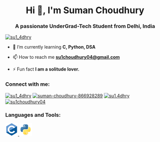 <h1 align="center">Hi 👋, I'm Suman Choudhury</h1>
<h3 align="center">A passionate UnderGrad-Tech Student from Delhi, India</h3>


<p align="left"> <a href="https://twitter.com/su1_4dhry" target="blank"><img src="https://img.shields.io/twitter/follow/su1_4dhry?logo=twitter&style=for-the-badge" alt="su1_4dhry" /></a> </p>

- 🌱 I’m currently learning **C, Python, DSA**

- 📫 How to reach me **su1choudhury04@gmail.com**

- ⚡ Fun fact **I am a solitude lover.**


<h3 align="left">Connect with me:</h3>
<p align="left">
<a href="https://twitter.com/su1_4dhry" target="blank"><img align="center" src="https://raw.githubusercontent.com/rahuldkjain/github-profile-readme-generator/master/src/images/icons/Social/twitter.svg" alt="su1_4dhry" height="30" width="40" /></a>
<a href="https://linkedin.com/in/suman-choudhury-866928289" target="blank"><img align="center" src="https://raw.githubusercontent.com/rahuldkjain/github-profile-readme-generator/master/src/images/icons/Social/linked-in-alt.svg" alt="suman-choudhury-866928289" height="30" width="40" /></a>
<a href="https://instagram.com/su1.4dhry" target="blank"><img align="center" src="https://raw.githubusercontent.com/rahuldkjain/github-profile-readme-generator/master/src/images/icons/Social/instagram.svg" alt="su1.4dhry" height="30" width="40" /></a>
<a href="https://www.hackerrank.com/su1choudhury04" target="blank"><img align="center" src="https://raw.githubusercontent.com/rahuldkjain/github-profile-readme-generator/master/src/images/icons/Social/hackerrank.svg" alt="su1choudhury04" height="30" width="40" /></a>
</p>


<h3 align="left">Languages and Tools:</h3>
<p align="left"> <a href="https://www.cprogramming.com/" target="_blank" rel="noreferrer"> <img src="https://raw.githubusercontent.com/devicons/devicon/master/icons/c/c-original.svg" alt="c" width="40" height="40"/> </a> <a href="https://www.python.org" target="_blank" rel="noreferrer"> <img src="https://raw.githubusercontent.com/devicons/devicon/master/icons/python/python-original.svg" alt="python" width="40" height="40"/> </a> </p>
